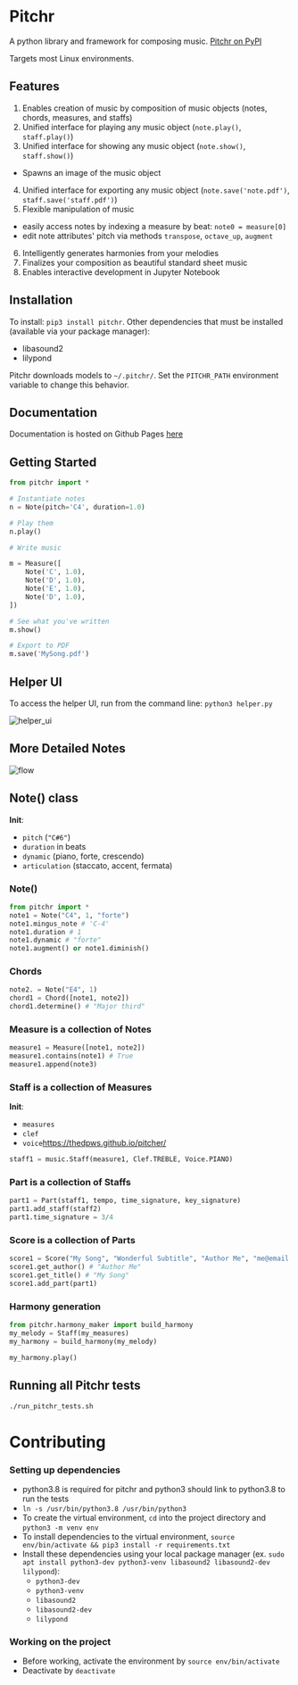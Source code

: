 # Pitchr
A python library and framework for composing music.
[Pitchr on PyPI](https://pypi.org/project/pitchr/)

Targets most Linux environments.

## Features

1. Enables creation of music by composition of music objects (notes, chords, measures, and staffs)
2. Unified interface for playing any music object (`note.play()`, `staff.play()`)
3. Unified interface for showing any music object (`note.show()`, `staff.show()`)
  * Spawns an image of the music object
4. Unified interface for exporting any music object (`note.save('note.pdf')`, `staff.save('staff.pdf')`)
5. Flexible manipulation of music
  * easily access notes by indexing a measure by beat: `note0 = measure[0]`
  * edit note attributes' pitch via methods `transpose`, `octave_up`, `augment`
6. Intelligently generates harmonies from your melodies
6. Finalizes your composition as beautiful standard sheet music
7. Enables interactive development in Jupyter Notebook

## Installation
To install: `pip3 install pitchr`.
Other dependencies that must be installed (available via your package manager):
  * libasound2
  * lilypond

Pitchr downloads models to `~/.pitchr/`. Set the `PITCHR_PATH` environment variable to change this behavior.

## Documentation
Documentation is hosted on Github Pages [here](https://thedpws.github.io/pitcher/)


## Getting Started
```python
from pitchr import *

# Instantiate notes
n = Note(pitch='C4', duration=1.0)

# Play them
n.play()

# Write music

m = Measure([
    Note('C', 1.0),
    Note('D', 1.0),
    Note('E', 1.0),
    Note('D', 1.0),
])

# See what you've written
m.show()

# Export to PDF
m.save('MySong.pdf')
```
## Helper UI

To access the helper UI, run from the command line: `python3 helper.py`

![helper_ui](https://raw.githubusercontent.com/thedpws/pitcher/master/demo/helper_ui.png)

## More Detailed Notes

![flow](https://raw.githubusercontent.com/thedpws/pitcher/master/demo/flow.png)


## Note() class

**Init**:
- `pitch` (`"C#6"`)
- `duration` in beats
- `dynamic` (piano, forte, crescendo)
- `articulation` (staccato, accent, fermata)

### Note()
```python
from pitchr import *
note1 = Note("C4", 1, "forte")
note1.mingus_note # 'C-4'
note1.duration # 1
note1.dynamic # "forte"
note1.augment() or note1.diminish()
```

### Chords
```python
note2. = Note("E4", 1)
chord1 = Chord([note1, note2])
chord1.determine() # "Major third"
```

### Measure is a collection of Notes
```python
measure1 = Measure([note1, note2])
measure1.contains(note1) # True
measure1.append(note3)
```
### Staff is a collection of Measures

**Init**:
- `measures`
- `clef`
- `voice`https://thedpws.github.io/pitcher/

```python
staff1 = music.Staff(measure1, Clef.TREBLE, Voice.PIANO)
```

### Part is a collection of Staffs
```python
part1 = Part(staff1, tempo, time_signature, key_signature)
part1.add_staff(staff2)
part1.time_signature = 3/4
```
### Score is a collection of Parts
```python
score1 = Score("My Song", "Wonderful Subtitle", "Author Me", "me@email.com")
score1.get_author() # "Author Me"
score1.get_title() # "My Song"
score1.add_part(part1)
```
### Harmony generation
```python
from pitchr.harmony_maker import build_harmony
my_melody = Staff(my_measures)
my_harmony = build_harmony(my_melody)

my_harmony.play()
```

## Running all Pitchr tests
```bash
./run_pitchr_tests.sh
```

# Contributing
### Setting up dependencies
* python3.8 is required for pitchr and python3 should link to python3.8 to run the tests
* `ln -s /usr/bin/python3.8 /usr/bin/python3`
* To create the virtual environment, `cd` into the project directory and `python3 -m venv env`
* To install dependencies to the virtual environment, `source env/bin/activate && pip3 install -r requirements.txt`
* Install these dependencies using your local package manager (ex. `sudo apt install python3-dev python3-venv libasound2 libasound2-dev lilypond`):
  * `python3-dev`
  * `python3-venv`
  * `libasound2`
  * `libasound2-dev`
  * `lilypond`

### Working on the project
* Before working, activate the environment by `source env/bin/activate`
* Deactivate by `deactivate`
